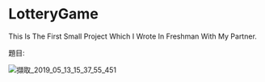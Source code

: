 # LotteryGame
This Is The First Small Project Which I Wrote In Freshman With My Partner.

題目: 

![擷取_2019_05_13_15_37_55_451](https://user-images.githubusercontent.com/48882710/57603819-361da480-7595-11e9-8560-233d0b588add.png)

